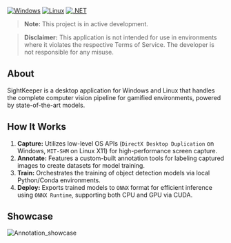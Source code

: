 [![Windows](https://img.shields.io/badge/Windows-10|11-0078D6?logo=windows)](https://www.microsoft.com/windows/)
[![Linux](https://img.shields.io/badge/Linux-X11%20Desktop-yellow?logo=linux)](https://www.linux.org/)
[![.NET](https://img.shields.io/badge/.NET-9-512BD4?logo=dotnet)](https://dotnet.microsoft.com/)

> **Note:** This project is in active development.

> **Disclaimer:** This application is not intended for use in environments where it violates the respective Terms of Service. The developer is not responsible for any misuse.

## About

SightKeeper is a desktop application for Windows and Linux that handles the complete computer vision pipeline for gamified environments, powered by state-of-the-art models.

## How It Works

1.  **Capture:** Utilizes low-level OS APIs (`DirectX Desktop Duplication` on Windows, `MIT-SHM` on Linux X11) for high-performance screen capture.
2.  **Annotate:** Features a custom-built annotation tools for labeling captured images to create datasets for model training.
3.  **Train:** Orchestrates the training of object detection models via local Python/Conda environments.
4.  **Deploy:** Exports trained models to `ONNX` format for efficient inference using `ONNX Runtime`, supporting both CPU and GPU via CUDA.

## Showcase
![Annotation_showcase](https://github.com/user-attachments/assets/84711b5c-50a4-4fd8-833f-431d923ff88a)
